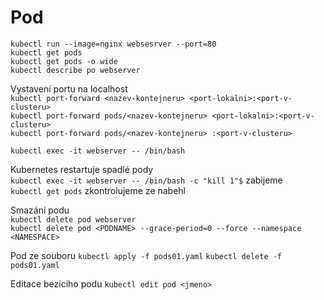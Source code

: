 # Pod
`kubectl run --image=nginx websesrver --port=80`  
`kubectl get pods`  
`kubectl get pods -o wide`  
`kubectl describe po webserver`    

Vystavení portu na localhost  
`kubectl port-forward <nazev-kontejneru> <port-lokalni>:<port-v-clusteru>`  
`kubectl port-forward pods/<nazev-kontejneru> <port-lokalni>:<port-v-clusteru>`  
`kubectl port-forward pods/<nazev-kontejneru> :<port-v-clusteru>`  

`kubectl exec -it webserver -- /bin/bash`

Kubernetes restartuje spadlé pody  
`kubectl exec -it webserver -- /bin/bash -c "kill 1"$`  zabijeme  
`kubectl get pods`  zkontrolujeme ze nabehl

Smazání podu  
`kubectl delete pod webserver`  
`kubectl delete pod <PODNAME> --grace-period=0 --force --namespace <NAMESPACE>`

Pod ze souboru
`kubectl apply -f pods01.yaml`
`kubectl delete -f pods01.yaml`

Editace beziciho podu
`kubectl edit pod <jmeno>`

